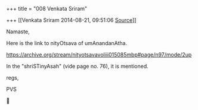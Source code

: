 +++
title = "008 Venkata Sriram"

+++
[[Venkata Sriram	2014-08-21, 09:51:06 [Source](https://groups.google.com/g/samskrita/c/mxJVQ5FLb4s)]]



Namaste,



Here is the link to nityOtsava of umAnandanAtha.



<https://archive.org/stream/nityotsavavoliii015085mbp#page/n97/mode/2up>



In the "shriSTinyAsah" (vide page no. 76), it is mentioned.



regs,

PVS



